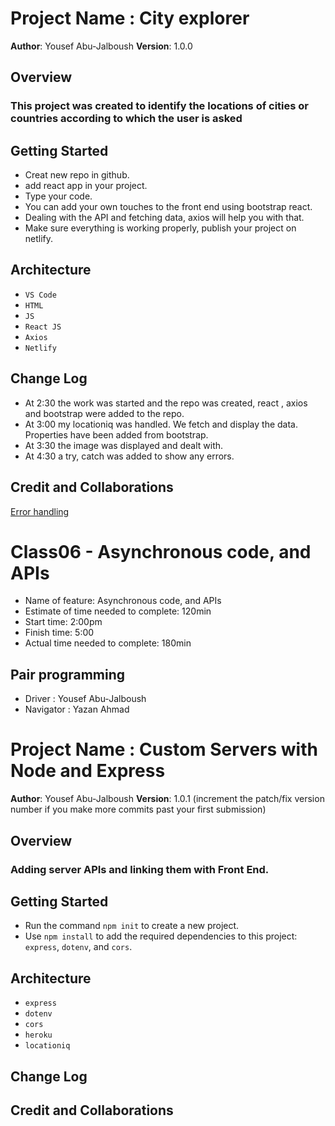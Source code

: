 # Project Name : City explorer

**Author**: Yousef Abu-Jalboush
**Version**: 1.0.0

## Overview
<!-- Provide a high level overview of what this application is and why you are building it, beyond the fact that it's an assignment for this class. (i.e. What's your problem domain?) -->
### This project was created to identify the locations of cities or countries according to which the user is asked

## Getting Started
<!-- What are the steps that a user must take in order to build this app on their own machine and get it running? -->
* Creat new repo in github.
* add react app in your project.
* Type your code.
* You can add your own touches to the front end using bootstrap react.
* Dealing with the API and fetching data, axios will help you with that.
* Make sure everything is working properly, publish your project on netlify.

## Architecture
<!-- Provide a detailed description of the application design. What technologies (languages, libraries, etc) you're using, and any other relevant design information. -->
* ```VS Code```
* ```HTML```
* ```JS```
* ```React JS```
* ```Axios```
* ```Netlify```
  
## Change Log

<!-- Use this area to document the iterative changes made to your application as each feature is successfully implemented. Use time stamps. Here's an example:

01-01-2001 4:59pm - Application now has a fully-functional express server, with a GET route for the location resource. -->

* At 2:30 the work was started and the repo was created, react , axios and bootstrap were added to the repo.
* At 3:00 my locationiq was handled. We fetch and display the data. Properties have been added from bootstrap.
* At 3:30 the image was displayed and dealt with.
* At 4:30 a try, catch was added to show any errors.

## Credit and Collaborations
<!-- Give credit (and a link) to other people or resources that helped you build this application. -->
[Error handling](https://ar.reactjs.org/blog/2017/07/26/error-handling-in-react-16.html)

# Class06 - Asynchronous code, and APIs

* Name of feature: Asynchronous code, and APIs
* Estimate of time needed to complete: 120min
* Start time: 2:00pm
* Finish time: 5:00
* Actual time needed to complete: 180min

## Pair programming

* Driver : Yousef Abu-Jalboush
* Navigator : Yazan Ahmad

# Project Name : Custom Servers with Node and Express

**Author**: Yousef Abu-Jalboush
**Version**: 1.0.1 (increment the patch/fix version number if you make more commits past your first submission)

## Overview
<!-- Provide a high level overview of what this application is and why you are building it, beyond the fact that it's an assignment for this class. (i.e. What's your problem domain?) -->

### Adding server APIs and linking them with Front End.

## Getting Started
<!-- What are the steps that a user must take in order to build this app on their own machine and get it running? -->
* Run the command `npm init` to create a new project.
* Use `npm install` to add the required dependencies to this project: `express`, `dotenv`, and `cors`.

## Architecture
<!-- Provide a detailed description of the application design. What technologies (languages, libraries, etc) you're using, and any other relevant design information. -->
* ```express```
* ```dotenv```
* ```cors```
* ```heroku```
* ```locationiq```
  
## Change Log
<!-- Use this area to document the iterative changes made to your application as each feature is successfully implemented. Use time stamps. Here's an example:

01-01-2001 4:59pm - Application now has a fully-functional express server, with a GET route for the location resource. -->

## Credit and Collaborations
<!-- Give credit (and a link) to other people or resources that helped you build this application. -->
